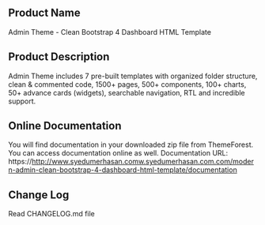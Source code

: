 Product Name
---------------
Admin Theme - Clean Bootstrap 4 Dashboard HTML Template


Product Description
-------------------
Admin Theme includes 7 pre-built templates with organized folder structure, clean & commented code,
1500+ pages, 500+ components, 100+ charts, 50+ advance cards (widgets), searchable navigation, RTL and incredible support.


Online Documentation
--------------------
You will find documentation in your downloaded zip file from ThemeForest. You can access documentation online as well.
Documentation URL: https://http://www.syedumerhasan.comw.syedumerhasan.com.com/modern-admin-clean-bootstrap-4-dashboard-html-template/documentation

Change Log
----------
Read CHANGELOG.md file
